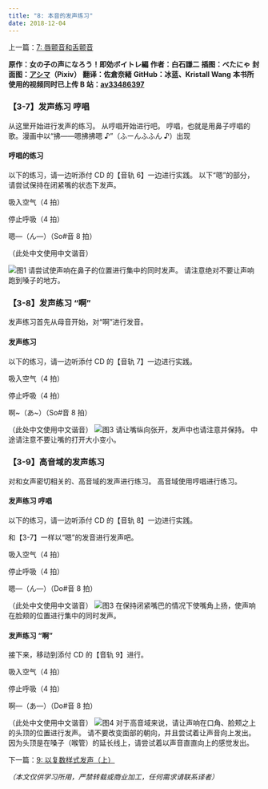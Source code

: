 ```yaml
---
title: "8: 本音的发声练习"
date: 2018-12-04
---
```


上一篇：[7: 唇颤音和舌颤音](07.md)

**原作：女の子の声になろう！即効ボイトレ編**
**作者：白石謙二**
**插图：べたにゃ**
**封面图：[アシマ](https://www.pixiv.net/users/2642047)（Pixiv）**
**翻译：佐倉奈緒**
**GitHub：冰蓝、Kristall Wang**
**本书所使用的视频同时已上传 B 站：[av33486397](https://www.bilibili.com/video/av33486397)**

### 【3-7】发声练习 哼唱

从这里开始进行发声的练习。
从哼唱开始进行吧。
哼唱，也就是用鼻子哼唱的歌。漫画中以“拂——嗯拂拂嗯 ♪”（ふーんふふん ♪）出现

#### 哼唱的练习

以下的练习，请一边听添付 CD 的【音轨 6】一边进行实践。
以下“嗯”的部分，请尝试保持在闭紧嘴的状态下发声。

吸入空气（4 拍）

停止呼吸（4 拍）

嗯—（ん—）（So#音 8 拍）

（此处中文使用中文谐音）

![图1](/img/8/1.png)
请尝试使声响在鼻子的位置进行集中的同时发声。
请注意绝对不要让声响跑到嗓子的地方。

### 【3-8】发声练习 “啊”

发声练习首先从母音开始，对“啊”进行发音。

#### 发声练习

以下的练习，请一边听添付 CD 的【音轨 7】一边进行实践。

吸入空气（4 拍）

停止呼吸（4 拍）

啊~（あ~）（So#音 8 拍）

（此处中文使用中文谐音）
![图3](/img/8/3.png)
请让嘴纵向张开，发声中也请注意并保持。
中途请注意不要让嘴的打开大小变小。

### 【3-9】高音域的发声练习

对和女声密切相关的、高音域的发声进行练习。
高音域使用哼唱进行练习。

#### 发声练习 哼唱

以下的练习，请一边听添付 CD 的【音轨 8】一边进行实践。

和【3-7】一样以“嗯”的发音进行发声吧。

吸入空气（4 拍）

停止呼吸（4 拍）

嗯—（ん—）（Do#音 8 拍）

（此处中文使用中文谐音）
![图3](/img/8/3.png)
在保持闭紧嘴巴的情况下使嘴角上扬，使声响在脸颊的位置进行集中的同时发声。

#### 发声练习 “啊”

接下来，移动到添付 CD 的【音轨 9】进行。

吸入空气（4 拍）

停止呼吸（4 拍）

啊—（あ—）（Do#音 8 拍）

（此处中文使用中文谐音）
![图4](/img/8/4.png)
对于高音域来说，请让声响在口角、脸颊之上的头顶的位置进行发声。
请不要改变面部的朝向，并且尝试着让声音向上发出。
因为头顶是在嗓子（喉管）的延长线上，请尝试着以声音直直向上的感觉发出。

下一篇：[9: 以复数样式发声（上）](09.md)

_（本文仅供学习所用，严禁转载或商业加工，任何需求请联系译者）_
